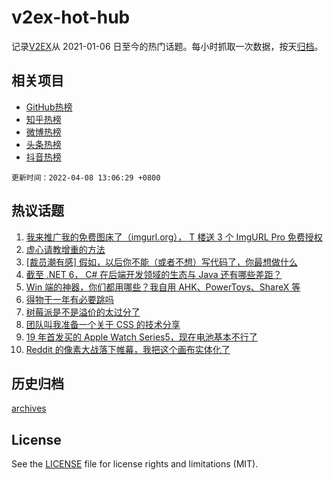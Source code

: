 # v2ex-hot-hub

 记录[V2EX](https://www.v2ex.com/)从 2021-01-06 日至今的热门话题。每小时抓取一次数据，按天[归档](archives)。
 
 ## 相关项目

- [GitHub热榜](https://github.com/snaildev/github-hot-hub)
- [知乎热榜](https://github.com/snaildev/zhihu-hot-hub)
- [微博热榜](https://github.com/snaildev/weibo-hot-hub)
- [头条热榜](https://github.com/snaildev/toutiao-hot-hub)
- [抖音热榜](https://github.com/snaildev/douyin-hot-hub)


 `更新时间：2022-04-08 13:06:29 +0800`

## 热议话题

1. [我来推广我的免费图床了（imgurl.org）， T 楼送 3 个 ImgURL Pro 免费授权](https://www.v2ex.com/t/845469)
1. [虚心请教增重的方法](https://www.v2ex.com/t/845509)
1. [[裁员潮有感] 假如，以后你不能（或者不想）写代码了，你最想做什么](https://www.v2ex.com/t/845618)
1. [截至 .NET 6， C# 在后端开发领域的生态与 Java 还有哪些差距？](https://www.v2ex.com/t/845526)
1. [Win 端的神器，你们都用哪些？我自用 AHK、PowerToys、ShareX 等](https://www.v2ex.com/t/845584)
1. [得物干一年有必要跳吗](https://www.v2ex.com/t/845607)
1. [树莓派是不是溢价的太过分了](https://www.v2ex.com/t/845631)
1. [团队叫我准备一个关于 CSS 的技术分享](https://www.v2ex.com/t/845458)
1. [19 年首发买的 Apple Watch Series5，现在电池基本不行了](https://www.v2ex.com/t/845485)
1. [Reddit 的像素大战落下帷幕，我把这个画布实体化了](https://www.v2ex.com/t/845643)

## 历史归档

[archives](archives)

## License

See the [LICENSE](LICENSE) file for license rights and limitations (MIT).
